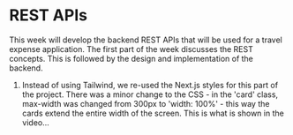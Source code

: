 # REST APIs

This week will develop the backend REST APIs that will be used for a travel expense application.  The first part of the week discusses the REST concepts.  This is followed by the design and implementation of the backend.

1. Instead of using Tailwind, we re-used the Next.js styles for this part of the project.  There was a minor change to the CSS - in the 'card' class, max-width was changed from 300px to 'width: 100%' - this way the cards extend the entire width of the screen.  This is what is shown in the video...

